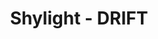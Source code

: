 ---
title: Shylight - DRIFT
layout: entry
presentation: side-by-side
object:
  - id: exrr-2023-92
order: 409
menu: false
---